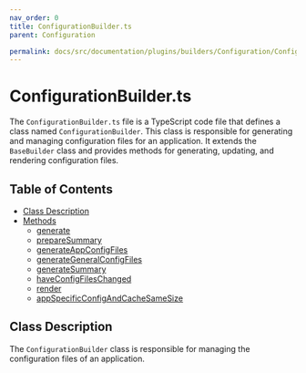 ```yaml
---
nav_order: 0
title: ConfigurationBuilder.ts
parent: Configuration

permalink: docs/src/documentation/plugins/builders/Configuration/ConfigurationBuilder.ts.md
---
```


# ConfigurationBuilder.ts

The `ConfigurationBuilder.ts` file is a TypeScript code file that defines a class named `ConfigurationBuilder`. This class is responsible for generating and managing configuration files for an application. It extends the `BaseBuilder` class and provides methods for generating, updating, and rendering configuration files.

## Table of Contents

- [Class Description](#class-description)
- [Methods](#methods)
  - [generate](#generate)
  - [prepareSummary](#preparesummary)
  - [generateAppConfigFiles](#generateappconfigfiles)
  - [generateGeneralConfigFiles](#generategeneralconfigfiles)
  - [generateSummary](#generatesummary)
  - [haveConfigFilesChanged](#haveconfigfileschanged)
  - [render](#render)
  - [appSpecificConfigAndCacheSameSize](#appspecificconfigandcachesamesize)

## Class Description

The `ConfigurationBuilder` class is responsible for managing the configuration files of an application.